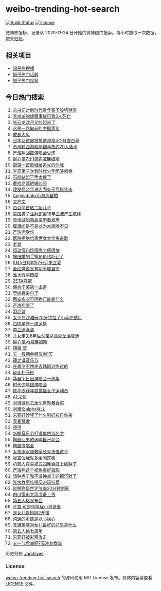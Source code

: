 # weibo-trending-hot-search

[![Build Status](https://github.com/justjavac/weibo-trending-hot-search/workflows/ci/badge.svg?branch=master)](https://github.com/justjavac/weibo-trending-hot-search/actions)
[![license](https://img.shields.io/github/license/justjavac/weibo-trending-hot-search)](https://github.com/justjavac/weibo-trending-hot-search/blob/master/LICENSE)

微博热搜榜，记录从 2020-11-24 日开始的微博热门搜索。每小时抓取一次数据，按天[归档](./archives)。

## 相关项目

- [知乎热搜榜](https://github.com/justjavac/zhihu-trending-top-search)
- [知乎热门话题](https://github.com/justjavac/zhihu-trending-hot-questions)
- [知乎热门视频](https://github.com/justjavac/zhihu-trending-hot-video)

## 今日热门搜索

<!-- BEGIN -->
<!-- 最后更新时间 Mon May 05 2025 03:12:59 GMT+0800 (China Standard Time) -->

1. [总书记对新时代青年寄予殷切期望](https://s.weibo.com//weibo?q=%23%E6%80%BB%E4%B9%A6%E8%AE%B0%E5%AF%B9%E6%96%B0%E6%97%B6%E4%BB%A3%E9%9D%92%E5%B9%B4%E5%AF%84%E4%BA%88%E6%AE%B7%E5%88%87%E6%9C%9F%E6%9C%9B%23&Refer=new_time)
1. [贵州游船倾覆事故已致3人死亡](https://s.weibo.com//weibo?q=%23%E8%B4%B5%E5%B7%9E%E6%B8%B8%E8%88%B9%E5%80%BE%E8%A6%86%E4%BA%8B%E6%95%85%E5%B7%B2%E8%87%B43%E4%BA%BA%E6%AD%BB%E4%BA%A1%23&t=31&band_rank=1&Refer=top)
1. [张云龙沈月又吵起来了](https://s.weibo.com//weibo?q=%23%E5%BC%A0%E4%BA%91%E9%BE%99%E6%B2%88%E6%9C%88%E5%8F%88%E5%90%B5%E8%B5%B7%E6%9D%A5%E4%BA%86%23&t=31&band_rank=5&Refer=top)
1. [这是一路向前的中国青年](https://s.weibo.com//weibo?q=%23%E8%BF%99%E6%98%AF%E4%B8%80%E8%B7%AF%E5%90%91%E5%89%8D%E7%9A%84%E4%B8%AD%E5%9B%BD%E9%9D%92%E5%B9%B4%23&t=31&band_rank=3&Refer=top)
1. [成都大风](https://s.weibo.com//weibo?q=%E6%88%90%E9%83%BD%E5%A4%A7%E9%A3%8E&t=31&band_rank=2&Refer=top)
1. [日本女孩屡报警遭漠视4个月变白骨](https://s.weibo.com//weibo?q=%23%E6%97%A5%E6%9C%AC%E5%A5%B3%E5%AD%A9%E5%B1%A1%E6%8A%A5%E8%AD%A6%E9%81%AD%E6%BC%A0%E8%A7%864%E4%B8%AA%E6%9C%88%E5%8F%98%E7%99%BD%E9%AA%A8%23&t=31&band_rank=20&Refer=top)
1. [贵州黔西游船侧翻事故约70人落水](https://s.weibo.com//weibo?q=%23%E8%B4%B5%E5%B7%9E%E9%BB%94%E8%A5%BF%E6%B8%B8%E8%88%B9%E4%BE%A7%E7%BF%BB%E4%BA%8B%E6%95%85%E7%BA%A670%E4%BA%BA%E8%90%BD%E6%B0%B4%23&t=31&band_rank=6&Refer=top)
1. [严浩翔回应演唱会受伤](https://s.weibo.com//weibo?q=%23%E4%B8%A5%E6%B5%A9%E7%BF%94%E5%9B%9E%E5%BA%94%E6%BC%94%E5%94%B1%E4%BC%9A%E5%8F%97%E4%BC%A4%23&t=31&band_rank=42&Refer=top)
1. [赵心童7比1领先威廉姆斯](https://s.weibo.com//weibo?q=%23%E8%B5%B5%E5%BF%83%E7%AB%A57%E6%AF%941%E9%A2%86%E5%85%88%E5%A8%81%E5%BB%89%E5%A7%86%E6%96%AF%23&t=31&band_rank=9&Refer=top)
1. [周深一首歌唱给追光的你我](https://s.weibo.com//weibo?q=%23%E5%91%A8%E6%B7%B1%E4%B8%80%E9%A6%96%E6%AD%8C%E5%94%B1%E7%BB%99%E8%BF%BD%E5%85%89%E7%9A%84%E4%BD%A0%E6%88%91%23&t=31&band_rank=19&Refer=top)
1. [李晨第三次看时代少年团演唱会](https://s.weibo.com//weibo?q=%23%E6%9D%8E%E6%99%A8%E7%AC%AC%E4%B8%89%E6%AC%A1%E7%9C%8B%E6%97%B6%E4%BB%A3%E5%B0%91%E5%B9%B4%E5%9B%A2%E6%BC%94%E5%94%B1%E4%BC%9A%23&t=31&band_rank=23&Refer=top)
1. [石凯站姐下手太狠了](https://s.weibo.com//weibo?q=%23%E7%9F%B3%E5%87%AF%E7%AB%99%E5%A7%90%E4%B8%8B%E6%89%8B%E5%A4%AA%E7%8B%A0%E4%BA%86%23&t=31&band_rank=22&Refer=top)
1. [鹿哈老婆晒婚纱照](https://s.weibo.com//weibo?q=%23%E9%B9%BF%E5%93%88%E8%80%81%E5%A9%86%E6%99%92%E5%A9%9A%E7%BA%B1%E7%85%A7%23&t=31&band_rank=29&Refer=top)
1. [理发师晓华说店面处于亏损状态](https://s.weibo.com//weibo?q=%23%E7%90%86%E5%8F%91%E5%B8%88%E6%99%93%E5%8D%8E%E8%AF%B4%E5%BA%97%E9%9D%A2%E5%A4%84%E4%BA%8E%E4%BA%8F%E6%8D%9F%E7%8A%B6%E6%80%81%23&t=31&band_rank=18&Refer=top)
1. [Angelababy小海绵自拍](https://s.weibo.com//weibo?q=%23Angelababy%E5%B0%8F%E6%B5%B7%E7%BB%B5%E8%87%AA%E6%8B%8D%23&t=31&band_rank=11&Refer=top)
1. [文严文](https://s.weibo.com//weibo?q=%E6%96%87%E4%B8%A5%E6%96%87&t=31&band_rank=13&Refer=top)
1. [白百何首晒二胎儿子](https://s.weibo.com//weibo?q=%23%E7%99%BD%E7%99%BE%E4%BD%95%E9%A6%96%E6%99%92%E4%BA%8C%E8%83%8E%E5%84%BF%E5%AD%90%23&t=31&band_rank=16&Refer=top)
1. [美国男子注射蛇毒18年血液产生抗体](https://s.weibo.com//weibo?q=%23%E7%BE%8E%E5%9B%BD%E7%94%B7%E5%AD%90%E6%B3%A8%E5%B0%84%E8%9B%87%E6%AF%9218%E5%B9%B4%E8%A1%80%E6%B6%B2%E4%BA%A7%E7%94%9F%E6%8A%97%E4%BD%93%23&t=31&band_rank=15&Refer=top)
1. [贵州游船事故亲历者发声](https://s.weibo.com//weibo?q=%E8%B4%B5%E5%B7%9E%E6%B8%B8%E8%88%B9%E4%BA%8B%E6%95%85%E4%BA%B2%E5%8E%86%E8%80%85%E5%8F%91%E5%A3%B0&t=31&band_rank=32&Refer=top)
1. [翟潇闻是不是以为大家听不见](https://s.weibo.com//weibo?q=%E7%BF%9F%E6%BD%87%E9%97%BB%E6%98%AF%E4%B8%8D%E6%98%AF%E4%BB%A5%E4%B8%BA%E5%A4%A7%E5%AE%B6%E5%90%AC%E4%B8%8D%E8%A7%81&t=31&band_rank=20&Refer=top)
1. [严浩翔受伤](https://s.weibo.com//weibo?q=%E4%B8%A5%E6%B5%A9%E7%BF%94%E5%8F%97%E4%BC%A4&t=31&band_rank=4&Refer=top)
1. [医院拒绝给离世女大学生道歉](https://s.weibo.com//weibo?q=%23%E5%8C%BB%E9%99%A2%E6%8B%92%E7%BB%9D%E7%BB%99%E7%A6%BB%E4%B8%96%E5%A5%B3%E5%A4%A7%E5%AD%A6%E7%94%9F%E9%81%93%E6%AD%89%23&t=31&band_rank=21&Refer=top)
1. [老累](https://s.weibo.com//weibo?q=%E8%80%81%E7%B4%AF&t=31&band_rank=44&Refer=top)
1. [运动瘦和饿瘦哪个瘦得快](https://s.weibo.com//weibo?q=%23%E8%BF%90%E5%8A%A8%E7%98%A6%E5%92%8C%E9%A5%BF%E7%98%A6%E5%93%AA%E4%B8%AA%E7%98%A6%E5%BE%97%E5%BF%AB%23&t=31&band_rank=25&Refer=top)
1. [被结婚的手捧花价格吓到了](https://s.weibo.com//weibo?q=%23%E8%A2%AB%E7%BB%93%E5%A9%9A%E7%9A%84%E6%89%8B%E6%8D%A7%E8%8A%B1%E4%BB%B7%E6%A0%BC%E5%90%93%E5%88%B0%E4%BA%86%23&t=31&band_rank=24&Refer=top)
1. [5月5日13时57分迎来立夏](https://s.weibo.com//weibo?q=%235%E6%9C%885%E6%97%A513%E6%97%B657%E5%88%86%E8%BF%8E%E6%9D%A5%E7%AB%8B%E5%A4%8F%23&t=31&band_rank=18&Refer=top)
1. [全红婵说发育期不够自律](https://s.weibo.com//weibo?q=%23%E5%85%A8%E7%BA%A2%E5%A9%B5%E8%AF%B4%E5%8F%91%E8%82%B2%E6%9C%9F%E4%B8%8D%E5%A4%9F%E8%87%AA%E5%BE%8B%23&t=31&band_rank=30&Refer=top)
1. [淮水竹亭热度](https://s.weibo.com//weibo?q=%23%E6%B7%AE%E6%B0%B4%E7%AB%B9%E4%BA%AD%E7%83%AD%E5%BA%A6%23&t=31&band_rank=39&Refer=top)
1. [ZETA夺冠](https://s.weibo.com//weibo?q=ZETA%E5%A4%BA%E5%86%A0&t=31&band_rank=44&Refer=top)
1. [佣兵宁芙第一出道](https://s.weibo.com//weibo?q=%E4%BD%A3%E5%85%B5%E5%AE%81%E8%8A%99%E7%AC%AC%E4%B8%80%E5%87%BA%E9%81%93&t=31&band_rank=10&Refer=top)
1. [贺峻霖来电了](https://s.weibo.com//weibo?q=%23%E8%B4%BA%E5%B3%BB%E9%9C%96%E6%9D%A5%E7%94%B5%E4%BA%86%23&t=31&band_rank=27&Refer=top)
1. [西安夜空不明物可能是什么](https://s.weibo.com//weibo?q=%E8%A5%BF%E5%AE%89%E5%A4%9C%E7%A9%BA%E4%B8%8D%E6%98%8E%E7%89%A9%E5%8F%AF%E8%83%BD%E6%98%AF%E4%BB%80%E4%B9%88&t=31&band_rank=31&Refer=top)
1. [严浩翔哭了](https://s.weibo.com//weibo?q=%E4%B8%A5%E6%B5%A9%E7%BF%94%E5%93%AD%E4%BA%86&t=31&band_rank=14&Refer=top)
1. [羽毛球](https://s.weibo.com//weibo?q=%E7%BE%BD%E6%AF%9B%E7%90%83&t=31&band_rank=31&Refer=top)
1. [女子在沙滩玩20分钟捡了小半兜锈钉](https://s.weibo.com//weibo?q=%23%E5%A5%B3%E5%AD%90%E5%9C%A8%E6%B2%99%E6%BB%A9%E7%8E%A920%E5%88%86%E9%92%9F%E6%8D%A1%E4%BA%86%E5%B0%8F%E5%8D%8A%E5%85%9C%E9%94%88%E9%92%89%23&t=31&band_rank=36&Refer=top)
1. [白桃星座一周运势](https://s.weibo.com//weibo?q=%E7%99%BD%E6%A1%83%E6%98%9F%E5%BA%A7%E4%B8%80%E5%91%A8%E8%BF%90%E5%8A%BF&t=31&band_rank=26&Refer=top)
1. [李兰迪泳装](https://s.weibo.com//weibo?q=%23%E6%9D%8E%E5%85%B0%E8%BF%AA%E6%B3%B3%E8%A3%85%23&t=31&band_rank=12&Refer=top)
1. [儿女走失6年后父亲从高处坠落昏迷](https://s.weibo.com//weibo?q=%23%E5%84%BF%E5%A5%B3%E8%B5%B0%E5%A4%B16%E5%B9%B4%E5%90%8E%E7%88%B6%E4%BA%B2%E4%BB%8E%E9%AB%98%E5%A4%84%E5%9D%A0%E8%90%BD%E6%98%8F%E8%BF%B7%23&t=31&band_rank=48&Refer=top)
1. [赵心童vs威廉姆斯](https://s.weibo.com//weibo?q=%23%E8%B5%B5%E5%BF%83%E7%AB%A5vs%E5%A8%81%E5%BB%89%E5%A7%86%E6%96%AF%23&t=31&band_rank=43&Refer=top)
1. [翔霖 茫](https://s.weibo.com//weibo?q=%E7%BF%94%E9%9C%96%20%E8%8C%AB&t=31&band_rank=27&Refer=top)
1. [五一假期余额仅剩1天](https://s.weibo.com//weibo?q=%23%E4%BA%94%E4%B8%80%E5%81%87%E6%9C%9F%E4%BD%99%E9%A2%9D%E4%BB%85%E5%89%A91%E5%A4%A9%23&t=31&band_rank=46&Refer=top)
1. [薛之谦音乐节](https://s.weibo.com//weibo?q=%E8%96%9B%E4%B9%8B%E8%B0%A6%E9%9F%B3%E4%B9%90%E8%8A%82&t=31&band_rank=47&Refer=top)
1. [任嘉伦不愧是去韩国训练过的](https://s.weibo.com//weibo?q=%E4%BB%BB%E5%98%89%E4%BC%A6%E4%B8%8D%E6%84%A7%E6%98%AF%E5%8E%BB%E9%9F%A9%E5%9B%BD%E8%AE%AD%E7%BB%83%E8%BF%87%E7%9A%84&t=31&band_rank=8&Refer=top)
1. [idid 朴元彬](https://s.weibo.com//weibo?q=idid%20%E6%9C%B4%E5%85%83%E5%BD%AC&t=31&band_rank=34&Refer=top)
1. [华晨宇日出演唱会一周年](https://s.weibo.com//weibo?q=%23%E5%8D%8E%E6%99%A8%E5%AE%87%E6%97%A5%E5%87%BA%E6%BC%94%E5%94%B1%E4%BC%9A%E4%B8%80%E5%91%A8%E5%B9%B4%23&t=31&band_rank=44&Refer=top)
1. [时代少年团演唱会](https://s.weibo.com//weibo?q=%E6%97%B6%E4%BB%A3%E5%B0%91%E5%B9%B4%E5%9B%A2%E6%BC%94%E5%94%B1%E4%BC%9A&t=31&band_rank=49&Refer=top)
1. [陈芋汐获年度最佳女子运动员](https://s.weibo.com//weibo?q=%23%E9%99%88%E8%8A%8B%E6%B1%90%E8%8E%B7%E5%B9%B4%E5%BA%A6%E6%9C%80%E4%BD%B3%E5%A5%B3%E5%AD%90%E8%BF%90%E5%8A%A8%E5%91%98%23&t=31&band_rank=35&Refer=top)
1. [AL采访](https://s.weibo.com//weibo?q=AL%E9%87%87%E8%AE%BF&t=31&band_rank=42&Refer=top)
1. [刘诗诗张云龙沈月聚餐合照](https://s.weibo.com//weibo?q=%23%E5%88%98%E8%AF%97%E8%AF%97%E5%BC%A0%E4%BA%91%E9%BE%99%E6%B2%88%E6%9C%88%E8%81%9A%E9%A4%90%E5%90%88%E7%85%A7%23&t=31&band_rank=17&Refer=top)
1. [刘耀文alpha味儿](https://s.weibo.com//weibo?q=%23%E5%88%98%E8%80%80%E6%96%87alpha%E5%91%B3%E5%84%BF%23&t=31&band_rank=41&Refer=top)
1. [宋亚轩诠释了什么叫好彩自然来](https://s.weibo.com//weibo?q=%23%E5%AE%8B%E4%BA%9A%E8%BD%A9%E8%AF%A0%E9%87%8A%E4%BA%86%E4%BB%80%E4%B9%88%E5%8F%AB%E5%A5%BD%E5%BD%A9%E8%87%AA%E7%84%B6%E6%9D%A5%23&t=31&band_rank=44&Refer=top)
1. [青春赞歌](https://s.weibo.com//weibo?q=%E9%9D%92%E6%98%A5%E8%B5%9E%E6%AD%8C&t=31&band_rank=30&Refer=top)
1. [德甲](https://s.weibo.com//weibo?q=%E5%BE%B7%E7%94%B2&t=31&band_rank=43&Refer=top)
1. [新蜂音乐节打错单依纯名字](https://s.weibo.com//weibo?q=%23%E6%96%B0%E8%9C%82%E9%9F%B3%E4%B9%90%E8%8A%82%E6%89%93%E9%94%99%E5%8D%95%E4%BE%9D%E7%BA%AF%E5%90%8D%E5%AD%97%23&t=31&band_rank=45&Refer=top)
1. [陶喆让男歌迷叫自己老公](https://s.weibo.com//weibo?q=%E9%99%B6%E5%96%86%E8%AE%A9%E7%94%B7%E6%AD%8C%E8%BF%B7%E5%8F%AB%E8%87%AA%E5%B7%B1%E8%80%81%E5%85%AC&t=31&band_rank=32&Refer=top)
1. [陶喆演唱会](https://s.weibo.com//weibo?q=%23%E9%99%B6%E5%96%86%E6%BC%94%E5%94%B1%E4%BC%9A%23&t=31&band_rank=50&Refer=top)
1. [女孩溺水被救家长先责怪孩子](https://s.weibo.com//weibo?q=%23%E5%A5%B3%E5%AD%A9%E6%BA%BA%E6%B0%B4%E8%A2%AB%E6%95%91%E5%AE%B6%E9%95%BF%E5%85%88%E8%B4%A3%E6%80%AA%E5%AD%A9%E5%AD%90%23&t=31&band_rank=47&Refer=top)
1. [吴宣仪我就多余问这嘴](https://s.weibo.com//weibo?q=%E5%90%B4%E5%AE%A3%E4%BB%AA%E6%88%91%E5%B0%B1%E5%A4%9A%E4%BD%99%E9%97%AE%E8%BF%99%E5%98%B4&t=31&band_rank=37&Refer=top)
1. [机器人在央视五四晚会敲上编钟了](https://s.weibo.com//weibo?q=%23%E6%9C%BA%E5%99%A8%E4%BA%BA%E5%9C%A8%E5%A4%AE%E8%A7%86%E4%BA%94%E5%9B%9B%E6%99%9A%E4%BC%9A%E6%95%B2%E4%B8%8A%E7%BC%96%E9%92%9F%E4%BA%86%23&t=31&band_rank=10&Refer=top)
1. [严浩翔这个视角看好直观](https://s.weibo.com//weibo?q=%23%E4%B8%A5%E6%B5%A9%E7%BF%94%E8%BF%99%E4%B8%AA%E8%A7%86%E8%A7%92%E7%9C%8B%E5%A5%BD%E7%9B%B4%E8%A7%82%23&t=31&band_rank=28&Refer=top)
1. [请钟点工和不请钟点工的都沉默了](https://s.weibo.com//weibo?q=%E8%AF%B7%E9%92%9F%E7%82%B9%E5%B7%A5%E5%92%8C%E4%B8%8D%E8%AF%B7%E9%92%9F%E7%82%B9%E5%B7%A5%E7%9A%84%E9%83%BD%E6%B2%89%E9%BB%98%E4%BA%86&t=31&band_rank=47&Refer=top)
1. [淮水竹亭纯恨反派玩纯爱](https://s.weibo.com//weibo?q=%E6%B7%AE%E6%B0%B4%E7%AB%B9%E4%BA%AD%E7%BA%AF%E6%81%A8%E5%8F%8D%E6%B4%BE%E7%8E%A9%E7%BA%AF%E7%88%B1&t=31&band_rank=50&Refer=top)
1. [赵朔称悟空定位器20分钟断网](https://s.weibo.com//weibo?q=%23%E8%B5%B5%E6%9C%94%E7%A7%B0%E6%82%9F%E7%A9%BA%E5%AE%9A%E4%BD%8D%E5%99%A820%E5%88%86%E9%92%9F%E6%96%AD%E7%BD%91%23&t=31&band_rank=7&Refer=top)
1. [四川雷电大风准备上线](https://s.weibo.com//weibo?q=%23%E5%9B%9B%E5%B7%9D%E9%9B%B7%E7%94%B5%E5%A4%A7%E9%A3%8E%E5%87%86%E5%A4%87%E4%B8%8A%E7%BA%BF%23&t=31&band_rank=33&Refer=top)
1. [第五人格发布会](https://s.weibo.com//weibo?q=%23%E7%AC%AC%E4%BA%94%E4%BA%BA%E6%A0%BC%E5%8F%91%E5%B8%83%E4%BC%9A%23&t=31&band_rank=38&Refer=top)
1. [许嵩 可是他叫我小哥哥诶](https://s.weibo.com//weibo?q=%E8%AE%B8%E5%B5%A9%20%E5%8F%AF%E6%98%AF%E4%BB%96%E5%8F%AB%E6%88%91%E5%B0%8F%E5%93%A5%E5%93%A5%E8%AF%B6&t=31&band_rank=40&Refer=top)
1. [是女儿是妈妈2开播](https://s.weibo.com//weibo?q=%23%E6%98%AF%E5%A5%B3%E5%84%BF%E6%98%AF%E5%A6%88%E5%A6%882%E5%BC%80%E6%92%AD%23&t=31&band_rank=41&Refer=top)
1. [沟通的本质是以心换心](https://s.weibo.com//weibo?q=%23%E6%B2%9F%E9%80%9A%E7%9A%84%E6%9C%AC%E8%B4%A8%E6%98%AF%E4%BB%A5%E5%BF%83%E6%8D%A2%E5%BF%83%23&t=31&band_rank=45&Refer=top)
1. [普通家庭对女儿最好的托举是什么](https://s.weibo.com//weibo?q=%23%E6%99%AE%E9%80%9A%E5%AE%B6%E5%BA%AD%E5%AF%B9%E5%A5%B3%E5%84%BF%E6%9C%80%E5%A5%BD%E7%9A%84%E6%89%98%E4%B8%BE%E6%98%AF%E4%BB%80%E4%B9%88%23&t=31&band_rank=46&Refer=top)
1. [第五人格七周年](https://s.weibo.com//weibo?q=%E7%AC%AC%E4%BA%94%E4%BA%BA%E6%A0%BC%E4%B8%83%E5%91%A8%E5%B9%B4&t=31&band_rank=48&Refer=top)
1. [宋亚轩被彩带攻击](https://s.weibo.com//weibo?q=%23%E5%AE%8B%E4%BA%9A%E8%BD%A9%E8%A2%AB%E5%BD%A9%E5%B8%A6%E6%94%BB%E5%87%BB%23&t=31&band_rank=49&Refer=top)
1. [五一节后减肥7天冲刺食谱](https://s.weibo.com//weibo?q=%E4%BA%94%E4%B8%80%E8%8A%82%E5%90%8E%E5%87%8F%E8%82%A57%E5%A4%A9%E5%86%B2%E5%88%BA%E9%A3%9F%E8%B0%B1&t=31&band_rank=50&Refer=top)

<!-- END -->

历史归档 [./archives](./archives)

### License

[weibo-trending-hot-search](https://github.com/justjavac/weibo-trending-hot-search) 的源码使用 MIT License
发布。具体内容请查看 [LICENSE](./LICENSE) 文件。
